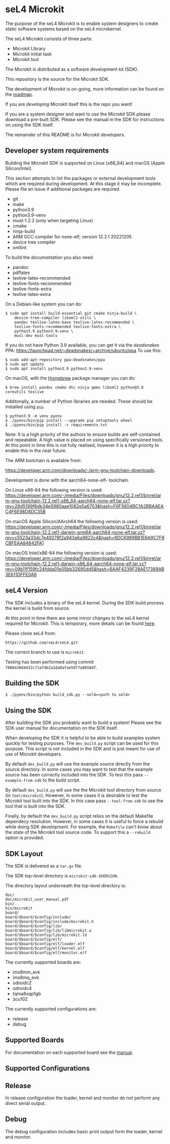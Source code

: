 <!--
     Copyright 2021, Breakaway Consulting Pty. Ltd.
     SPDX-License-Identifier: CC-BY-SA-4.0
-->

# seL4 Microkit

The purpose of the seL4 Microkit is to enable system designers to create static software systems based on the seL4 microkernel.

The seL4 Microkit consists of three parts:

   * Microkit Library
   * Microkit initial task
   * Microkit tool

The Microkit is distributed as a software development kit (SDK).

This repository is the source for the Microkit SDK.

The development of Microkit is on-going, more information can be found on the [roadmap](https://github.com/seL4/microkit/issues/61).

If you are *developing* Microkit itself this is the repo you want!

If you are a system designer and want to *use* the Microkit SDK please download a pre-built SDK.
Please see the manual in the SDK for instructions on using the SDK itself.

The remainder of this README is for Microkit developers.

## Developer system requirements

Building the Microkit SDK is supported on Linux (x86_64) and macOS (Apple Silicon/Intel).

This section attempts to list the packages or external development tools which are required during development.
At this stage it may be incomplete.
Please file an issue if additional packages are required.

* git
* make
* python3.9
* python3.9-venv
* musl-1.2.2 (only when targeting Linux)
* cmake
* ninja-build
* ARM GCC compiler for none-elf; version 12.2.1 20221205
* device tree compiler
* xmllint

To build the documentation you also need
* pandoc
* pdflatex
* texlive-latex-recommended
* texlive-fonts-recommended
* texlive-fonts-extra
* texlive-latex-extra

On a Debian-like system you can do:

    $ sudo apt install build-essential git cmake ninja-build \
	    device-tree-compiler libxml2-utils \
		pandoc texlive-latex-base texlive-latex-recommended \
		texlive-fonts-recommended texlive-fonts-extra \
		python3.9 python3.9-venv \
		musl-dev musl-tools

If you do not have Python 3.9 available, you can get it via the
*deadsnakes* PPA: https://launchpad.net/~deadsnakes/+archive/ubuntu/ppa
To use this:

    $ sudo add-apt-repository ppa:deadsnakes/ppa
    $ sudo apt update
    $ sudo apt install python3.9 python3.9-venv

On macOS, with the [Homebrew](https://brew.sh) package manager you can do:

    $ brew install pandoc cmake dtc ninja qemu libxml2 python@3.9 coreutils texlive

Additonally, a number of Python libraries are needed.
These should be installed using `pip`.

    $ python3.9 -m venv pyenv
    $ ./pyenv/bin/pip install --upgrade pip setuptools wheel
    $ ./pyenv/bin/pip install -r requirements.txt

Note: It is a high priority of the authors to ensure builds are self-contained and repeatable.
A high value is placed on using specifically versioned tools.
At this point in time this is not fully realised, however it is a high priority to enable this in the near future.

The ARM toolchain is available from:

https://developer.arm.com/downloads/-/arm-gnu-toolchain-downloads.

Development is done with the aarch64-none-elf- toolchain.

On Linux x86-64 the following version is used:
https://developer.arm.com/-/media/Files/downloads/gnu/12.2.rel1/binrel/arm-gnu-toolchain-12.2.rel1-x86_64-aarch64-none-elf.tar.xz?rev=28d5199f6db34e5980aae1062e5a6703&hash=F6F5604BC1A2BBAAEAC4F6E98D8DC35B

On macOS Apple Silicon/AArch64 the following version is used:
https://developer.arm.com/-/media/Files/downloads/gnu/12.2.rel1/binrel/arm-gnu-toolchain-12.2.rel1-darwin-arm64-aarch64-none-elf.tar.xz?rev=c5523a33dc7e49278f2a943a6a9822c4&hash=6DC6989BB1E6A9C7F8CBFEAA84842FA1

On macOS Intel/x86-64 the following version is used:
https://developer.arm.com/-/media/Files/downloads/gnu/12.2.rel1/binrel/arm-gnu-toolchain-12.2.rel1-darwin-x86_64-aarch64-none-elf.tar.xz?rev=09b11f159fc24fdda01e05bb32695dd5&hash=6AAF4239F28AE17389AB3E611DFFE0A6

## seL4 Version

The SDK includes a binary of the seL4 kernel.
During the SDK build process the kernel is build from source.

At this point in time there are some minor changes to the seL4 kernel required for Microkit. This is temporary, more details can be found [here](https://github.com/seL4/microkit/issues/52).

Please clone seL4 from:

    https://github.com/seL4/seL4.git

The correct branch to use is `microkit`.

Testing has been performed using commit `7008430d4432c71a74b2a1da0afae58f7a8658df`.

## Building the SDK

    $ ./pyenv/bin/python build_sdk.py --sel4=<path to sel4>

## Using the SDK

After building the SDK you probably want to build a system!
Please see the SDK user manual for documentation on the SDK itself.

When developing the SDK it is helpful to be able to build examples system quickly for testing purposes.
The `dev_build.py` script can be used for this purpose.
This script is not included in the SDK and is just meant for use of use of Microkit developers.

By default `dev_build.py` will use the example source directly from the source directory.
In some cases you may want to test that the example source has been correctly included into the SDK.
To test this pass `--example-from-sdk` to the build script.

By default `dev_build.py` will use the the Microkit tool directory from source (in `tool/microkit`).
However, in some cases it is desirable to test the Microkit tool built into the SDK.
In this case pass `--tool-from-sdk` to use the tool that is built into the SDK.

Finally, by default the `dev_build.py` script relies on the default Makefile dependecy resolution.
However, in some cases it is useful to force a rebuild while doing SDK development.
For example, the `Makefile` can't know about the state of the Microkit tool source code.
To support this a `--rebuild` option is provided.

## SDK Layout

The SDK is delivered as a `tar.gz` file.

The SDK top-level directory is `microkit-sdk-$VERSION`.

The directory layout underneath the top-level directory is:

```
doc/
doc/microkit_user_manual.pdf
bin/
bin/microkit
board/
board/$board/$config/include/
board/$board/$config/include/microkit.h
board/$board/$config/lib/
board/$board/$config/lib/libmicrokit.a
board/$board/$config/lib/microkit.ld
board/$board/$config/elf/
board/$board/$config/elf/loader.elf
board/$board/$config/elf/kernel.elf
board/$board/$config/elf/monitor.elf
```

The currently supported boards are:

* imx8mm_evk
* imx8mq_evk
* odroidc2
* odroidc4
* tqma8xqp1gb
* zcu102

The currently supported configurations are:

* release
* debug

## Supported Boards

For documentation on each supported board see the [manual](https://github.com/seL4/microkit/blob/main/docs/manual.md#board-support-packages-bsps).

## Supported Configurations

## Release

In release configuration the loader, kernel and monitor do *not* perform any direct serial output.


## Debug

The debug configuration includes basic print output form the loader, kernel and monitor.
